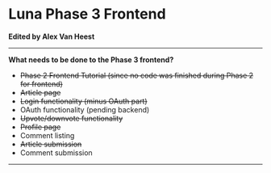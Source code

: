 # Luna Phase 3 Frontend

**Edited by Alex Van Heest**

****

**What needs to be done to the Phase 3 frontend?**

* ~~Phase 2 Frontend Tutorial (since no code was finished during Phase 2 for frontend)~~
* ~~Article page~~
* ~~Login functionality (minus OAuth part)~~
* OAuth functionality (pending backend)
* ~~Upvote/downvote functionality~~
* ~~Profile page~~
* Comment listing
* ~~Article submission~~
* Comment submission

****
